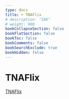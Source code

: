 ```yaml
---
type: docs
title: ➡️ TNAFlix
# description: "IDK"
# weight: 900
bookCollapseSection: false
bookFlatSection: false
bookToc: false
bookComments: false
bookSearchExclude: true
bookHidden: false
---
```


# TNAFlix

[TNAFlix](https://www.tnaflix.com/?nt)

